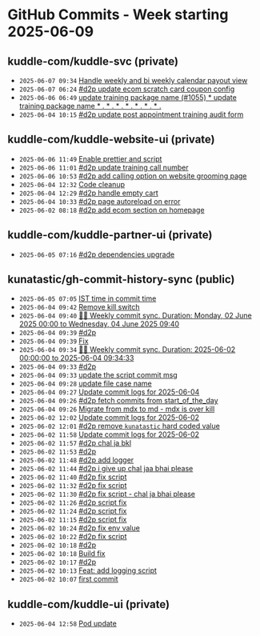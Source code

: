 # GitHub Commits - Week starting 2025-06-09


## kuddle-com/kuddle-svc (private)

- `2025-06-07 09:34` [Handle weekly and bi weekly calendar payout view](https://github.com/kuddle-com/kuddle-svc/commit/f64fdead68a531e8b51419bce8857acfb0cdfc27)
- `2025-06-07 06:24` [#d2p update ecom scratch card coupon config](https://github.com/kuddle-com/kuddle-svc/commit/8eaac6001db7459dc26c34e6b9cdf5ec165d2dfa)
- `2025-06-06 06:49` [update training package name (#1055)  * update training package name  * .  * .  * .  * .  * .  * .  * .](https://github.com/kuddle-com/kuddle-svc/commit/0320fcb5bbd694f2c0f8decc2c396c1b20649e11)
- `2025-06-04 10:15` [#d2p update post appointment training audit form](https://github.com/kuddle-com/kuddle-svc/commit/9aa3832466c4adf91800228735a5ab76bfbbf95f)

## kuddle-com/kuddle-website-ui (private)

- `2025-06-06 11:49` [Enable prettier and script](https://github.com/kuddle-com/kuddle-website-ui/commit/4ad1b8cad47dfaaadea07a1be27b0773ccb3697c)
- `2025-06-06 11:01` [#d2p update training call number](https://github.com/kuddle-com/kuddle-website-ui/commit/3c6264b9a14b75afc630eceb27495f198da3e8f4)
- `2025-06-06 10:53` [#d2p add calling option on website grooming page](https://github.com/kuddle-com/kuddle-website-ui/commit/149242619600325a789808f4d5f21ef85f1675a9)
- `2025-06-04 12:32` [Code cleanup](https://github.com/kuddle-com/kuddle-website-ui/commit/e6085b4e3f79be1137f8a9ff8f628fdf3d2bd350)
- `2025-06-04 12:29` [#d2p handle empty cart](https://github.com/kuddle-com/kuddle-website-ui/commit/eb39e08e8c3d1ee4bfd4d8b9be1f6c8c4015dd99)
- `2025-06-04 10:33` [#d2p page autoreload on error](https://github.com/kuddle-com/kuddle-website-ui/commit/6799be5028af1edc45bc1e87d7adad014e766e0e)
- `2025-06-02 08:18` [#d2p add ecom section on homepage](https://github.com/kuddle-com/kuddle-website-ui/commit/4f835e697c1d0be7ec8368c2994985deee32a150)

## kuddle-com/kuddle-partner-ui (private)

- `2025-06-05 07:16` [#d2p dependencies upgrade](https://github.com/kuddle-com/kuddle-partner-ui/commit/f244a7a89da4996b07c2b36c2cedc3e67d2ed0ad)

## kunatastic/gh-commit-history-sync (public)

- `2025-06-05 07:05` [IST time in commit time](https://github.com/kunatastic/gh-commit-history-sync/commit/510d95d51806921f08e150bca45493d34b4254c1)
- `2025-06-04 09:42` [Remove kill switch](https://github.com/kunatastic/gh-commit-history-sync/commit/4fc8a53523fa09781ee78b2b6b7ebf6524f72b9e)
- `2025-06-04 09:40` [📝📅 Weekly commit sync. Duration: Monday, 02 June 2025 00:00 to Wednesday, 04 June 2025 09:40](https://github.com/kunatastic/gh-commit-history-sync/commit/effa74724a0b2f4b9c5923a80bafd7be7c181411)
- `2025-06-04 09:39` [#d2p](https://github.com/kunatastic/gh-commit-history-sync/commit/d688ee0b854f43e579f7e5d4b2472970cdf2ea10)
- `2025-06-04 09:39` [Fix](https://github.com/kunatastic/gh-commit-history-sync/commit/e2db64d62b1704f4a06525f9c6798d7f2e977702)
- `2025-06-04 09:34` [📝📅 Weekly commit sync. Duration: 2025-06-02 00:00:00 to 2025-06-04 09:34:33](https://github.com/kunatastic/gh-commit-history-sync/commit/7844df9a6f66dc8c833f39af3bac198417aaeb46)
- `2025-06-04 09:33` [#d2p](https://github.com/kunatastic/gh-commit-history-sync/commit/30d4b056aec4ff70d12f0c3e864fad5735cdfa53)
- `2025-06-04 09:33` [update the script commit msg](https://github.com/kunatastic/gh-commit-history-sync/commit/fa15d84384389f4d778584603f24c432b9df1838)
- `2025-06-04 09:28` [update file case name](https://github.com/kunatastic/gh-commit-history-sync/commit/09f92f43747bb4638ae5c21e2ac561a105b9a96d)
- `2025-06-04 09:27` [Update commit logs for 2025-06-04](https://github.com/kunatastic/gh-commit-history-sync/commit/f523053ef237728f6dfb02df87c1f476795d34c7)
- `2025-06-04 09:26` [#d2p fetch commits from start_of_the_day](https://github.com/kunatastic/gh-commit-history-sync/commit/7b15f842b30c842f8c417f543a538dc96fc10a21)
- `2025-06-04 09:26` [Migrate from mdx to md - mdx is over kill](https://github.com/kunatastic/gh-commit-history-sync/commit/1cd23ab2a03ec122e72c2853851b32b2683c8427)
- `2025-06-02 12:02` [Update commit logs for 2025-06-02](https://github.com/kunatastic/gh-commit-history-sync/commit/5b008213b4e71c88c6bf73d4aa49d498fd2ee137)
- `2025-06-02 12:01` [#d2p remove `kunatastic` hard coded value](https://github.com/kunatastic/gh-commit-history-sync/commit/7ee1e2cc0c02f396655d307c1daa2af67814d2bf)
- `2025-06-02 11:58` [Update commit logs for 2025-06-02](https://github.com/kunatastic/gh-commit-history-sync/commit/4d87ca9870161b0906188edf115918e398af6352)
- `2025-06-02 11:57` [#d2p chal ja bkl](https://github.com/kunatastic/gh-commit-history-sync/commit/8ab2115b924a92565ac0f3dbdf1bbfaebc0d34a6)
- `2025-06-02 11:53` [#d2p](https://github.com/kunatastic/gh-commit-history-sync/commit/53334bb3ceebc00c6d239280b0f6c763f472a84c)
- `2025-06-02 11:48` [#d2p add logger](https://github.com/kunatastic/gh-commit-history-sync/commit/cec6934d97ae107b393b73cc846835bcb0b6dc8e)
- `2025-06-02 11:44` [#d2p i give up chal jaa bhai please](https://github.com/kunatastic/gh-commit-history-sync/commit/9004f8cf09134b3ad66ca7e26de1297db0e4ae61)
- `2025-06-02 11:40` [#d2p fix script](https://github.com/kunatastic/gh-commit-history-sync/commit/d14d9fd56274d1a8bcc32c049171a9da265ca5b2)
- `2025-06-02 11:32` [#d2p fix script](https://github.com/kunatastic/gh-commit-history-sync/commit/ba1f70c8fc374f7f799fcb99d652d41d227229a8)
- `2025-06-02 11:30` [#d2p fix script - chal ja bhai please](https://github.com/kunatastic/gh-commit-history-sync/commit/0ada333e10874c1f1fbb67bc23056fcd735132d8)
- `2025-06-02 11:26` [#d2p script fix](https://github.com/kunatastic/gh-commit-history-sync/commit/ad4d880e0ee3231cf07726f38d5848ee21683269)
- `2025-06-02 11:24` [#d2p script fix](https://github.com/kunatastic/gh-commit-history-sync/commit/ca2cfa16962a1915a8d384f6e46c87b034de4dc4)
- `2025-06-02 11:15` [#d2p script fix](https://github.com/kunatastic/gh-commit-history-sync/commit/94031951b5bb30678ad95d309947755ac3e3b3c5)
- `2025-06-02 10:24` [#d2p fix env value](https://github.com/kunatastic/gh-commit-history-sync/commit/a1e532fda010074c18d107f80c04ec4102cf3020)
- `2025-06-02 10:22` [#d2p fix script](https://github.com/kunatastic/gh-commit-history-sync/commit/7f32844c8cbaf8f2da074525e718099c23d7ab4f)
- `2025-06-02 10:18` [#d2p](https://github.com/kunatastic/gh-commit-history-sync/commit/95ad4ffca0eb8181c93e5c87a44e49583b85d98b)
- `2025-06-02 10:18` [Build fix](https://github.com/kunatastic/gh-commit-history-sync/commit/4d0bdd2c75d0c43273b4a8e67a13c0b85b44d156)
- `2025-06-02 10:17` [#d2p](https://github.com/kunatastic/gh-commit-history-sync/commit/63facb5b4f3f6a1d85597373591cfcf3fe274cb0)
- `2025-06-02 10:13` [Feat: add logging script](https://github.com/kunatastic/gh-commit-history-sync/commit/defa4a465c0e0db790a3946b5d5cbc990c84a221)
- `2025-06-02 10:07` [first commit](https://github.com/kunatastic/gh-commit-history-sync/commit/0516541279f0311227a7e0fcbb2c8679f83b9394)

## kuddle-com/kuddle-ui (private)

- `2025-06-04 12:58` [Pod update](https://github.com/kuddle-com/kuddle-ui/commit/e583e5be1b7ab126f1cd2a406a4e18454814baf8)